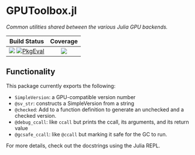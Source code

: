 # GPUToolbox.jl

*Common utilities shared between the various Julia GPU backends.*

| **Build Status**                                               | **Coverage**                    |
|:--------------------------------------------------------------:|:-------------------------------:|
| [![][gha-img]][gha-url] [![PkgEval][pkgeval-img]][pkgeval-url] | [![][codecov-img]][codecov-url] |

[gha-img]: https://github.com/JuliaGPU/GPUToolbox.jl/workflows/CI/badge.svg?branch=main
[gha-url]: https://github.com/JuliaGPU/GPUToolbox.jl/actions?query=workflow%3ACI

[pkgeval-img]: https://juliaci.github.io/NanosoldierReports/pkgeval_badges/G/GPUToolbox.svg
[pkgeval-url]: https://juliaci.github.io/NanosoldierReports/pkgeval_badges/G/GPUToolbox.html

[codecov-img]: https://codecov.io/gh/JuliaGPU/GPUToolbox.jl/branch/master/graph/badge.svg
[codecov-url]: https://codecov.io/gh/JuliaGPU/GPUToolbox.jl

## Functionality

This package currently exports the following:
- `SimpleVersion`: a GPU-compatible version number
- `@sv_str`: constructs a SimpleVersion from a string
- `@checked`: Add to a function definition to generate an unchecked and a checked version.
- `@debug_ccall`: like `ccall` but prints the ccall, its arguments, and its return value
- `@gcsafe_ccall`: like `@ccall` but marking it safe for the GC to run.

For more details, check out the docstrings using the Julia REPL.
